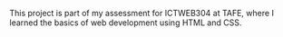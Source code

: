 This project is part of my assessment for ICTWEB304 at TAFE, where I learned the basics of web development using HTML and CSS. 
